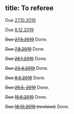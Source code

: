 title: To referee
---

Due [27.10.2019](shahbazi2019)

Due [8.12.2019](podsedkowska2019)


<del>Due [27.5.2019](gzyl2019)</del> Done.


<del>Due [7.8.2019](carlen2019)</del> Done.

<del>Due [26.1.2019](gour2019)</del> Done.

<del>Due [23.4.2019](molnar2019)</del> Done.

<del>Due [8.5.2019](labuschagne2019)</del> Done.


<del>Due [25.5. 2019](haapasalo2019)</del> Done.

<del>Due [15.6.2019](aray2019)</del>  Done.

<del>Due [16.10.2019](carlen2019) (revision)</del>  Done.


